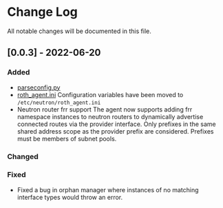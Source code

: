 # Change Log

All notable changes will be documented in this file.

## [0.0.3] - 2022-06-20

### Added

- [parseconfig.py](/src/neutron_roth_agent/parseconfig.py)
- [roth_agent.ini](/src/neutron_roth_agent/data/roth_agent.ini)
  Configuration variables have been moved to `/etc/neutron/roth_agent.ini`
- Neutron router frr support
  The agent now supports adding frr namespace instances to neutron routers
  to dynamically advertise connected routes via the provider interface.
  Only prefixes in the same shared address scope as the provider prefix are considered.
  Prefixes must be members of subnet pools.

### Changed

### Fixed

- Fixed a bug in orphan manager where instances of no matching interface types
  would throw an error.

